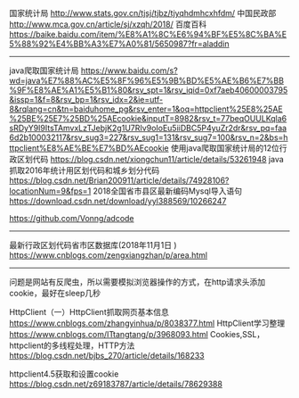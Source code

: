 


国家统计局
http://www.stats.gov.cn/tjsj/tjbz/tjyqhdmhcxhfdm/
中国民政部
http://www.mca.gov.cn/article/sj/xzqh/2018/
百度百科
https://baike.baidu.com/item/%E8%A1%8C%E6%94%BF%E5%8C%BA%E5%88%92%E4%BB%A3%E7%A0%81/5650987?fr=aladdin

--------------------------------------------------------------------------------
java爬取国家统计局
https://www.baidu.com/s?wd=java%E7%88%AC%E5%8F%96%E5%9B%BD%E5%AE%B6%E7%BB%9F%E8%AE%A1%E5%B1%80&rsv_spt=1&rsv_iqid=0xf7aeb40600003795&issp=1&f=8&rsv_bp=1&rsv_idx=2&ie=utf-8&rqlang=cn&tn=baiduhome_pg&rsv_enter=1&oq=httpclient%25E8%25AE%25BE%25E7%25BD%25AEcookie&inputT=8982&rsv_t=77beqOUULKqla6sRDyY9I9ItsTAmvxLzTJebjK2g1U7RIv9oIoEu5iiDBC5P4yuZr2dr&rsv_pq=faa6d2b100032117&rsv_sug3=227&rsv_sug1=131&rsv_sug7=100&rsv_n=2&bs=httpclient%E8%AE%BE%E7%BD%AEcookie
使用java爬取国家统计局的12位行政区划代码
https://blog.csdn.net/xiongchun11/article/details/53261948
java 抓取2016年统计用区划代码和城乡划分代码
https://blog.csdn.net/Brian200911/article/details/74928106?locationNum=9&fps=1
2018全国省市县区最新编码Mysql导入语句
https://download.csdn.net/download/yyl388569/10266247


https://github.com/Vonng/adcode

--------------------------------------------------------------------------------
最新行政区划代码省市区数据库(2018年11月1日 )
https://www.cnblogs.com/zengxiangzhan/p/area.html

--------------------------------------------------------------------------------
问题是网站有反爬虫，所以需要模拟浏览器操作的方式，在http请求头添加cookie，最好在sleep几秒

HttpClient（一）HttpClient抓取网页基本信息
https://www.cnblogs.com/zhangyinhua/p/8038377.html
HttpClient学习整理
https://www.cnblogs.com/ITtangtang/p/3968093.html
Cookies,SSL，httpclient的多线程处理，HTTP方法
https://blog.csdn.net/bjbs_270/article/details/168233

httpclient4.5获取和设置cookie
https://blog.csdn.net/z69183787/article/details/78629388
